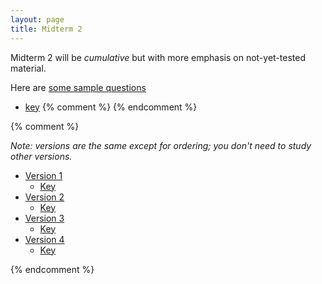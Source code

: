 ```yaml
---
layout: page
title: Midterm 2
---
```


Midterm 2 will be _cumulative_ but with more emphasis on not-yet-tested material.

Here are [some sample questions](materials/old2.test.pdf)
* [key](materials/old2.key.pdf)
{% comment %} 
{% endcomment %} 

{% comment %} 

_Note: versions are the same except for ordering; you don't need to study other versions._

* [Version 1](/tests/midterm2.1.test.pdf)
	* [Key](/tests/midterm2.1.key.pdf)
* [Version 2](/tests/midterm2.2.test.pdf)
	* [Key](/tests/midterm2.2.key.pdf)
* [Version 3](/tests/midterm2.3.test.pdf)
	* [Key](/tests/midterm2.3.key.pdf)
* [Version 4](/tests/midterm2.4.test.pdf)
	* [Key](/tests/midterm2.4.key.pdf)

{% endcomment %} 
